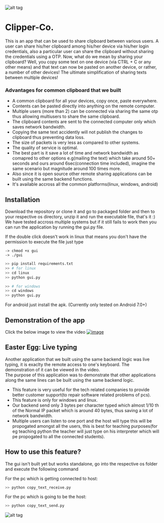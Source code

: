 
![alt tag](https://github.com/dharinparekh/Clipper-Co./blob/master/design/top.png) <br />
# Clipper-Co.
This is an app that can be used to share clipboard between various users. A user can share his/her clipboard among his/her device via his/her login credentials, also a particular user can share the clipboard without sharing the credentials using a OTP. 
Now, what do we mean by sharing your clipboard? Well, you copy some text on one device (via CTRL + C or any other means) and that text can now be pasted on another device, or rather, a number of other devices! The ultimate simplification of sharing texts between multiple devices!

### Advantages for common clipboard that we built
* A common clipboard for all your devices, copy once, paste everywhere.
* Contents can be pasted directly into anything on the remote computer.
* Multiple users (more than 2) can be connected via sharing the same otp thus allowing multiusers to share the same clipboard.
* The clipboard contents are sent to the connected computer only which saves network bandwidth.
* Copying the same text accidently will not publish the changes to clipboard thus preventing data loss.
* The size of packets is very less as compared to other systems.
* The quality of service is optimal.
* The best part is it save a lot of time and network bandwidth as comapred to other options e.g(mailing the text) which take around 50+ seconds and ours around 6sec(connection time included), imagine the same scenario but magnitude around 100 times more.
* Also since it is open source other remote sharing applications can be built using the same backend functions.
* It's available accross all the common platforms(linux, windows, android)


##  Installation
Download the repository or clone it and go to packaged folder and then to your respective os directory, unzip it and run the executable file, that's it :)  
We have tested accross multiple systems but if it still fails to work then you can run the application by running the gui.py file.

If the double click doesn't work in linux that means you don't have the permission to execute the file just type
```
-> chmod +x gui
-> ./gui
```

```python
>> pip install requirements.txt
>> # for linux
>> cd linux
>> python gui.py

>> # for windows
>> cd windows
>> python gui.py
```  
For android just install the apk. (Currently only tested on Android 7.0+)

## Demonstration of the app
Click the below image to view the video 
[![image](http://img.youtube.com/vi/SMw1c34_NJA/0.jpg)](https://youtu.be/SMw1c34_NJA)  

## Easter Egg: Live typing
Another application that we built using the same backend logic was live typing, it is exaclty the remote access to one's keyboard. The demonstration of it can be viewed in the video.  
The purpose of this application was to demonstrate that other applications along the same lines can be built using the same backend logic.

* This feature is very useful for the tech related companies to provide better customer support(to repair software related problems of pcs).
* This feature is only for windows and linux.
* Our backend send only 3 bytes per character typed which almost 1/10 th of the Normal IP packet which is around 40 bytes, thus saving a lot of network bandwidth.
* Multiple users can listen to one port and the host will type this will be propogated amongst all the users, this is best for teaching purposes(for eg teaching python the teacher will just type on his interpreter which will pe propogated to all the connected students).

## How to use this feature?
The gui isn't built yet but works standalone, go into the respective os folder and execute the following command

For the pc which is getting connected to host:

```python
>> python copy_text_receive.py
```
For the pc which is going to be the host:

```python
>> python copy_text_send.py
```


![alt tag](https://github.com/dharinparekh/Clipper-Co./blob/master/design/final_new.png) <br />
